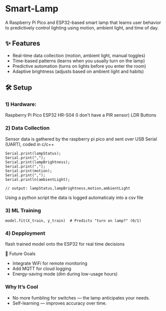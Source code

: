 # Smart-Lamp

A Raspberry Pi Pico and ESP32-based smart lamp that learns user behavior to predictively control lighting using motion, ambient light, and time of day.

## ✨ Features

  * Real-time data collection (motion, ambient light, manual toggles)
  * Time-based patterns (learns when you usually turn on the lamp)
  * Predictive automation (turns on lights before you enter the room)
  * Adaptive brightness (adjusts based on ambient light and habits)

## 🛠 Setup

  ### 1) Hardware:

  Raspberry Pi Pico
  ESP32
  HR-S04 (I don't have a PIR sensor)
  LDR
  Buttons

  ### 2) Data Collection

  Sensor data is gathered by the raspberry pi pico and sent over USB Serial (UART), coded in c/c++
  
    Serial.print(lampStatus);
    Serial.print(",");
    Serial.print(lampBrightness);
    Serial.print(",");
    Serial.print(motion);
    Serial.print(",");
    Serial.println(ambientLight);
    
    // output: lampStatus,lampBrightness,motion,ambientLight

  Using a python script the data is logged automaticaly into a csv file

  ### 3) ML Training

    model.fit(X_train, y_train)  # Predicts "turn on lamp?" (0/1)

  ### 4) Depployment

  flash trained model onto the ESP32 for real time decisions

  🌟 Future Goals

  * Integrate WiFi for remote monitoring
  * Add MQTT for cloud logging
  * Energy-saving mode (dim during low-usage hours)

  ### Why It’s Cool

* No more fumbling for switches — the lamp anticipates your needs.
* Self-learning — improves accuracy over time.
